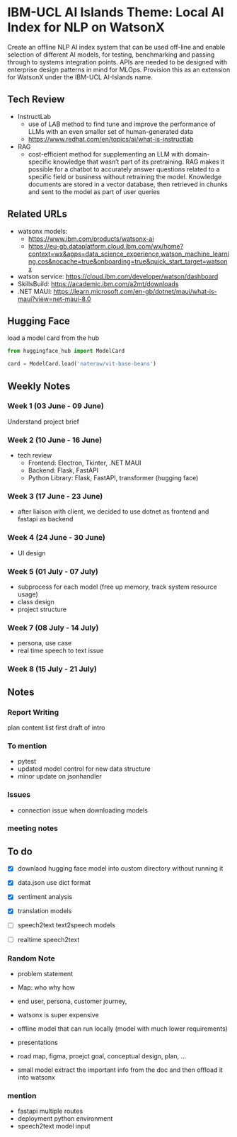# IBM-UCL AI Islands Theme: Local AI Index for NLP on WatsonX

Create an offline NLP AI index system that can be used off-line and 
enable selection of different AI models, for testing, 
benchmarking and passing through to systems integration points. 
APIs are needed to be designed with enterprise design patterns in mind for MLOps. 
Provision this as an extension for WatsonX under the IBM-UCL AI-Islands name. 

## Tech Review

- InstructLab
    - use of LAB method to find tune and improve the performance of LLMs with an even smaller set of human-generated data
    - https://www.redhat.com/en/topics/ai/what-is-instructlab
- RAG
    - cost-efficient method for supplementing an LLM with domain-specific knowledge that wasn’t part of its pretraining. RAG makes it possible for a chatbot to accurately answer questions related to a specific field or business without retraining the model. Knowledge documents are stored in a vector database, then retrieved in chunks and sent to the model as part of user queries

## Related URLs

- watsonx models: 
    - https://www.ibm.com/products/watsonx-ai
    - https://eu-gb.dataplatform.cloud.ibm.com/wx/home?context=wx&apps=data_science_experience,watson_machine_learning,cos&nocache=true&onboarding=true&quick_start_target=watsonx
- watson service: https://cloud.ibm.com/developer/watson/dashboard
- SkillsBuild: https://academic.ibm.com/a2mt/downloads
- .NET MAUI: https://learn.microsoft.com/en-gb/dotnet/maui/what-is-maui?view=net-maui-8.0

## Hugging Face
load a model card from the hub

```python
from huggingface_hub import ModelCard

card = ModelCard.load('nateraw/vit-base-beans')
```

## Weekly Notes

### Week 1 (03 June - 09 June)
Understand project brief

### Week 2 (10 June - 16 June)
- tech review
    - Frontend: Electron, Tkinter, .NET MAUI
    - Backend: Flask, FastAPI
    - Python Library: Flask, FastAPI, transformer (hugging face)

### Week 3 (17 June - 23 June)
- after liaison with client, we decided to use dotnet as frontend and fastapi as backend


### Week 4 (24 June - 30 June)
- UI design

### Week 5 (01 July - 07 July)
- subprocess for each model (free up memory, track system resource usage)
- class design
- project structure

### Week 7 (08 July - 14 July)
- persona, use case
- real time speech to text issue


### Week 8 (15 July - 21 July)


## Notes

### Report Writing
plan content list
first draft of intro

### To mention
- pytest
- updated model control for new data structure
- minor update on jsonhandler

### Issues
- connection issue when downloading models

### meeting notes

## To do

- [x] downlaod hugging face model into custom directory without running it
- [x] data.json use dict format
- [x] sentiment analysis
- [x] translation models
- [ ] speech2text text2speech models
- [ ] realtime speech2text


### Random Note
- problem statement
- Map: who why how
- end user, persona, customer journey, 

- watsonx is super expensive
- offline model that can run locally (model with much lower requirements) 

- presentations
- road map, figma, proejct goal, conceptual design, plan, ...

- small model extract the important info from the doc and then offload it into watsonx

### mention

- fastapi multiple routes
- deployment python environment
- speech2text model input
